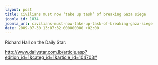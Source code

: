 ```yaml
---
layout: post
title: Civilians must now ‘take up task’ of breaking Gaza siege
joomla_id: 1034
joomla_url: civilians-must-now-take-up-task-of-breaking-gaza-siege
date: 2009-07-30 13:07:32.000000000 +02:00
---
```

<p><span class="blue3">Richard Hall</span> on the Daily Star:</p>
<p><a title="daily star" href="http://www.dailystar.com.lb/article.asp?edition_id=1&amp;categ_id=1&amp;article_id=104703">http://www.dailystar.com.lb/article.asp?edition_id=1&amp;categ_id=1&amp;article_id=104703#</a></p>
